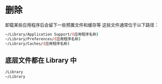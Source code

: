 # 删除

卸载某些应用程序后会留下一些预置文件和缓存等
这些文件通常位于以下路径：

```bash
~/Library/Application Support/(应用程序名称)
~/Library/Preferences/(应用程序名称)
~/Library/Caches/(应用程序名称)
```

## 底层文件都在 Library 中

```bash
/Library
~/Library
```
